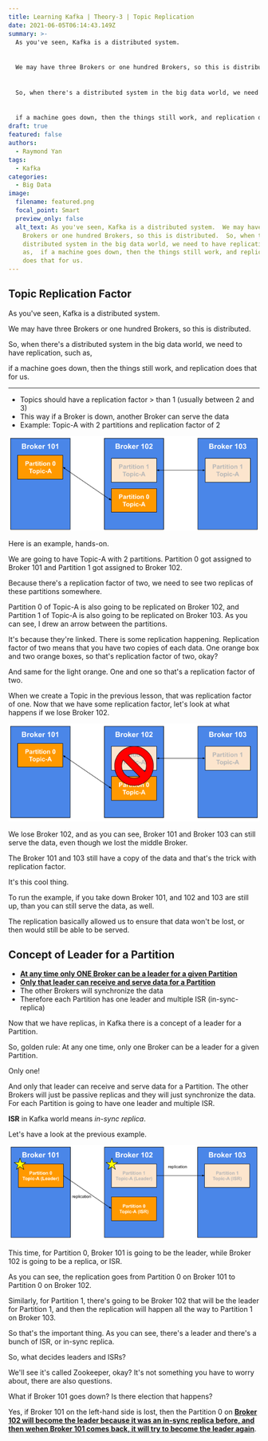 ```yaml
---
title: Learning Kafka | Theory-3 | Topic Replication
date: 2021-06-05T06:14:43.149Z
summary: >-
  As you've seen, Kafka is a distributed system.


  We may have three Brokers or one hundred Brokers, so this is distributed.


  So, when there's a distributed system in the big data world, we need to have replication, such as,


  if a machine goes down, then the things still work, and replication does that for us.
draft: true
featured: false
authors:
  - Raymond Yan
tags:
  - Kafka
categories:
  - Big Data
image:
  filename: featured.png
  focal_point: Smart
  preview_only: false
  alt_text: As you've seen, Kafka is a distributed system.  We may have three
    Brokers or one hundred Brokers, so this is distributed.  So, when there's a
    distributed system in the big data world, we need to have replication, such
    as,  if a machine goes down, then the things still work, and replication
    does that for us.
---
```

## Topic Replication Factor

As you've seen, Kafka is a distributed system.

We may have three Brokers or one hundred Brokers, so this is distributed.

So, when there's a distributed system in the big data world, we need to have replication, such as,

if a machine goes down, then the things still work, and replication does that for us.

- - -

* Topics should have a replication factor > than 1 (usually between 2 and 3)
* This way if a Broker is down, another Broker can serve the data
* Example: Topic-A with 2 partitions and replication factor of 2

![](kafka-theory_topic_replication-1.png "Diagram-1: Example: Topic-A with 2 partitions and replication factor of 2")

Here is an example, hands-on.

We are going to have Topic-A with 2 partitions. Partition 0 got assigned to Broker 101 and Partition 1 got assigned to Broker 102.

Because there's a replication factor of two, we need to see two replicas of these partitions somewhere.

Partition 0 of Topic-A is also going to be replicated on Broker 102, and Partition 1 of Topic-A is also going to be replicated on Broker 103.
As you can see, I drew an arrow between the partitions.

It's because they're linked. There is some replication happening.
Replication factor of two means that you have two copies of each data.
One orange box and two orange boxes, so that's replication factor of two, okay?

And same for the light orange.
One and one so that's a replication factor of two.

When we create a Topic in the previous lesson, that was replication factor of one.
Now that we have some replication factor, let's look at what happens if we lose Broker 102.

![](kafka-theory_topic_replication-2.png "Diagram-２: Example: Topic-A with 2 partitions and replication factor of 2")

We lose Broker 102, and as you can see, Broker 101 and Broker 103 can still serve the data, even though we lost the middle Broker.

The Broker 101 and 103 still have a copy of the data and that's the trick with replication factor.

It's this cool thing.

To run the example, if you take down Broker 101, and 102 and 103 are still up, than you can still serve the data, as well.

The replication basically allowed us to ensure that data won't be lost, or then would still be able to be served.

## Concept of Leader for a Partition

* <ins>**At any time only ONE Broker can be a leader for a given Partition**</ins>
* <ins>**Only that leader can receive and serve data for a Partition**</ins>
* The other Brokers will synchronize the data
* Therefore each Partition has one leader and multiple ISR (in-sync-replica)

Now that we have replicas, in Kafka there is a concept of a leader for a Partition.

So, golden rule:
At any one time, only one Broker can be a leader for a given Partition.

Only one!

And only that leader can receive and serve data for a Partition.
The other Brokers will just be passive replicas and they will just synchronize the data.
For each Partition is going to have one leader and multiple ISR.

**ISR** in Kafka world means *in-sync replica*.

Let's have a look at the previous example.

![](kafka-theory_topic_replication-3.png "Diagram-3: Example: Topic-A with 2 partitions and replication factor of 2")

This time, for Partition 0, Broker 101 is going to be the leader, while Broker 102 is going to be a replica, or ISR.

As you can see, the replication goes from Partition 0 on Broker 101 to Partition 0 on Broker 102.

Similarly, for Partition 1, there's going to be Broker 102 that will be the leader for Partition 1, and then the replication will happen all the way to Partition 1 on Broker 103.

So that's the important thing.
As you can see, there's a leader and there's a bunch of ISR, or in-sync replica.

So, what decides leaders and ISRs?

We'll see it's called Zookeeper, okay?
It's not something you have to worry about, there are also questions.

What if Broker 101 goes down?
Is there election that happens?

Yes, if Broker 101 on the left-hand side is lost, then the Partition 0 on <ins>**Broker 102 will become the leader because it was an in-sync replica before, and then wehen Broker 101 comes back, it will try to become the leader again**</ins>.